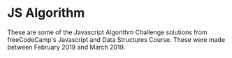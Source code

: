 # JS Algorithm

These are some of the Javascript Algorithm Challenge solutions from freeCodeCamp's Javascript and Data Structures Course.
These were made between February 2019 and March 2019.